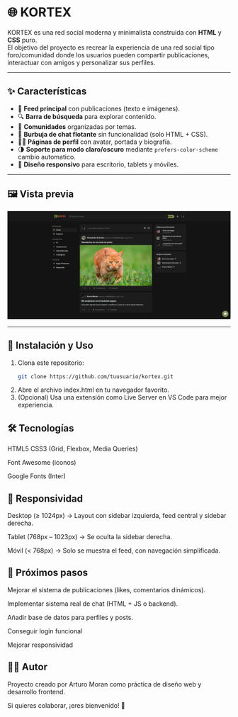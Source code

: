 # 🌐 KORTEX

KORTEX es una red social moderna y minimalista construida con **HTML** y **CSS** puro.  
El objetivo del proyecto es recrear la experiencia de una red social tipo foro/comunidad donde los usuarios pueden compartir publicaciones, interactuar con amigos y personalizar sus perfiles.

---

## ✨ Características

- 📰 **Feed principal** con publicaciones (texto e imágenes).  
- 🔍 **Barra de búsqueda** para explorar contenido.  
- 👥 **Comunidades** organizadas por temas.  
- 📩 **Burbuja de chat flotante** sin funcionalidad (solo HTML + CSS).  
- 🧑‍💻 **Páginas de perfil** con avatar, portada y biografía.  
- 🌗 **Soporte para modo claro/oscuro** mediante `prefers-color-scheme` cambio automatico.  
- 📱 **Diseño responsivo** para escritorio, tablets y móviles.  

---

## 🖼️ Vista previa

![](assets/image.png)

---

## 🚀 Instalación y Uso

1. Clona este repositorio:
   ```bash
   git clone https://github.com/tuusuario/kortex.git

2. Abre el archivo index.html en tu navegador favorito.
3. (Opcional) Usa una extensión como Live Server en VS Code para mejor experiencia.


## 🛠️ Tecnologías

HTML5
CSS3 (Grid, Flexbox, Media Queries)

Font Awesome (iconos)

Google Fonts (Inter)


## 📱 Responsividad
Desktop (≥ 1024px) → Layout con sidebar izquierda, feed central y sidebar derecha.

Tablet (768px – 1023px) → Se oculta la sidebar derecha.

Móvil (< 768px) → Solo se muestra el feed, con navegación simplificada.


## 🔮 Próximos pasos
 Mejorar el sistema de publicaciones (likes, comentarios dinámicos).

 Implementar sistema real de chat (HTML + JS o backend).

 Añadir base de datos para perfiles y posts.

 Conseguir login funcional

 Mejorar responsividad

## 👨‍💻 Autor
Proyecto creado por Arturo Moran como práctica de diseño web y desarrollo frontend.

Si quieres colaborar, ¡eres bienvenido! 🙌
